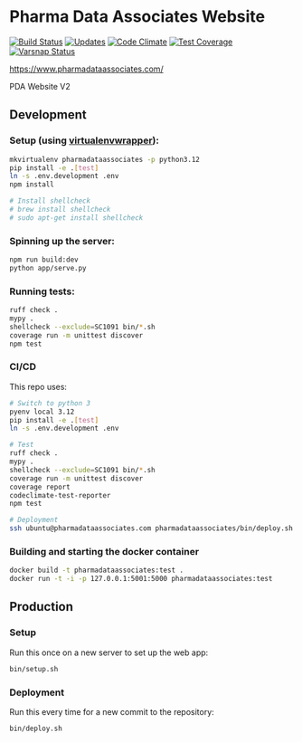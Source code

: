 # Pharma Data Associates Website

[![Build Status](https://drone.albertyw.com/api/badges/albertyw/pharmadataassociates/status.svg)](https://drone.albertyw.com/albertyw/pharmadataassociates)
[![Updates](https://pyup.io/repos/github/albertyw/pharmadataassociates/shield.svg)](https://pyup.io/repos/github/albertyw/pharmadataassociates/)
[![Code Climate](https://codeclimate.com/github/albertyw/pharmadataassociates/badges/gpa.svg)](https://codeclimate.com/github/albertyw/pharmadataassociates)
[![Test Coverage](https://codeclimate.com/github/albertyw/pharmadataassociates/badges/coverage.svg)](https://codeclimate.com/github/albertyw/pharmadataassociates/coverage)
[![Varsnap Status](https://www.varsnap.com/project/8aa438e7-9242-485b-ac1b-c0bab8630069/varsnap_badge.svg)](https://www.varsnap.com/project/8aa438e7-9242-485b-ac1b-c0bab8630069/)

https://www.pharmadataassociates.com/

PDA Website V2

Development
-----------

### Setup (using [virtualenvwrapper](https://virtualenvwrapper.readthedocs.io/en/latest/)):

```bash
mkvirtualenv pharmadataassociates -p python3.12
pip install -e .[test]
ln -s .env.development .env
npm install

# Install shellcheck
# brew install shellcheck
# sudo apt-get install shellcheck
```

### Spinning up the server:

```bash
npm run build:dev
python app/serve.py
```

### Running tests:

```bash
ruff check .
mypy .
shellcheck --exclude=SC1091 bin/*.sh
coverage run -m unittest discover
npm test
```

### CI/CD

This repo uses:

```bash
# Switch to python 3
pyenv local 3.12
pip install -e .[test]
ln -s .env.development .env

# Test
ruff check .
mypy .
shellcheck --exclude=SC1091 bin/*.sh
coverage run -m unittest discover
coverage report
codeclimate-test-reporter
npm test

# Deployment
ssh ubuntu@pharmadataassociates.com pharmadataassociates/bin/deploy.sh
```

### Building and starting the docker container

```bash
docker build -t pharmadataassociates:test .
docker run -t -i -p 127.0.0.1:5001:5000 pharmadataassociates:test
```

Production
----------

### Setup

Run this once on a new server to set up the web app:

```bash
bin/setup.sh
```

### Deployment

Run this every time for a new commit to the repository:

```bash
bin/deploy.sh
```
